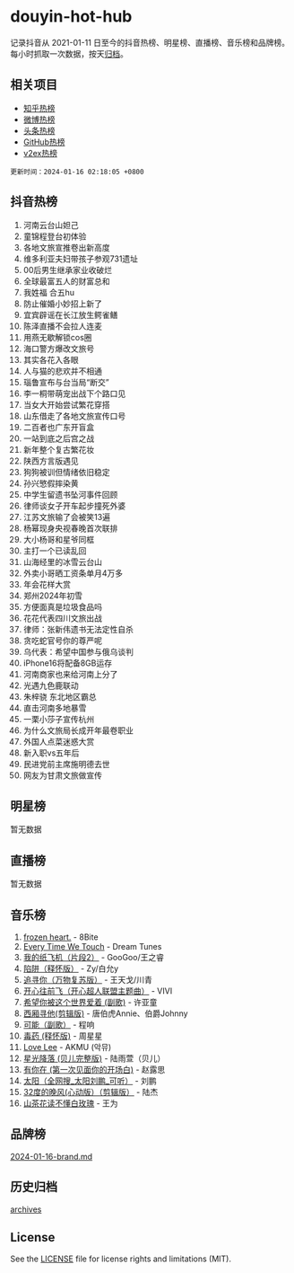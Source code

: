 # douyin-hot-hub

记录抖音从 2021-01-11 日至今的抖音热榜、明星榜、直播榜、音乐榜和品牌榜。每小时抓取一次数据，按天[归档](archives)。

## 相关项目

- [知乎热榜](https://github.com/lonnyzhang423/zhihu-hot-hub)
- [微博热榜](https://github.com/lonnyzhang423/weibo-hot-hub)
- [头条热榜](https://github.com/lonnyzhang423/toutiao-hot-hub)
- [GitHub热榜](https://github.com/lonnyzhang423/github-hot-hub)
- [v2ex热榜](https://github.com/lonnyzhang423/v2ex-hot-hub)


`更新时间：2024-01-16 02:18:05 +0800`

## 抖音热榜

1. 河南云台山妲己
1. 童锦程登台初体验
1. 各地文旅宣推卷出新高度
1. 维多利亚夫妇带孩子参观731遗址
1. 00后男生继承家业收破烂
1. 全球最富五人的财富总和
1. 我姓福 合五hu
1. 防止催婚小妙招上新了
1. 宜宾辟谣在长江放生鳄雀鳝
1. 陈泽直播不会拉人连麦
1. 用燕无歇解锁cos圈
1. 海口警方爆改文旅号
1. 其实各花入各眼
1. 人与猫的悲欢并不相通
1. 瑙鲁宣布与台当局“断交”
1. 李一桐带萌宠出战下个路口见
1. 当女大开始尝试繁花穿搭
1. 山东借走了各地文旅宣传口号
1. 二百者也广东开盲盒
1. 一站到底之后宫之战
1. 新年整个复古繁花妆
1. 陕西方言版遇见
1. 狗狗被训但情绪依旧稳定
1. 孙兴慜假摔染黄
1. 中学生留遗书坠河事件回顾
1. 律师谈女子开车起步撞死外婆
1. 江苏文旅输了会被笑13遍
1. 杨幂现身央视春晚首次联排
1. 大小杨哥和星爷同框
1. 主打一个已读乱回
1. 山海经里的冰雪云台山
1. 外卖小哥晒工资条单月4万多
1. 年会花样大赏
1. 郑州2024年初雪
1. 方便面真是垃圾食品吗
1. 花花代表四川文旅出战
1. 律师：张新伟遗书无法定性自杀
1. 贪吃蛇官号你的尊严呢
1. 乌代表：希望中国参与俄乌谈判
1. iPhone16将配备8GB运存
1. 河南商家也来给河南上分了
1. 光遇九色鹿联动
1. 朱梓骁 东北地区霸总
1. 直击河南多地暴雪
1. 一栗小莎子宣传杭州
1. 为什么文旅局长成开年最卷职业
1. 外国人点菜迷惑大赏
1. 新入职vs五年后
1. 民进党前主席施明德去世
1. 网友为甘肃文旅做宣传

## 明星榜

暂无数据

## 直播榜

暂无数据

## 音乐榜

1. [frozen heart.](https://sf6-cdn-tos.douyinstatic.com/obj/tos-cn-ve-2774/oIIWJfyjIACZA9zQMtnJ6hQQhFC4vhCupoRBsO) - 8Bite
1. [Every Time We Touch](https://sf86-cdn-tos.douyinstatic.com/obj/tos-cn-ve-2774/ogN6lUKQeBBfEVhIOMikG1CcJjugxk1tztZyhP) - Dream Tunes
1. [我的纸飞机（片段2）](https://sf86-cdn-tos.douyinstatic.com/obj/tos-cn-ve-2774/oM2ZrKcg2CD5AeRB2gkeXOFB1IxAGJdZPazYHf) - GooGoo/王之睿
1. [陷阱（释怀版）](https://sf86-cdn-tos.douyinstatic.com/obj/tos-cn-ve-2774/oE8C21LeZrzKLDFfQYgMzx4GAIHageG5IzayY7) - Zy/白允y
1. [追寻你（万物复苏版）](https://sf86-cdn-tos.douyinstatic.com/obj/tos-cn-ve-2774/oYeAZJsbjIDit9APmBg8u6uDUQnHmoCf3gbo74) - 王天戈/川青
1. [开心往前飞（开心超人联盟主题曲）](https://sf86-cdn-tos.douyinstatic.com/obj/tos-cn-ve-2774/9d8fb7c82cf1421fb93a9fe925275e0a) - VIVI
1. [希望你被这个世界爱着 (副歌)](https://sf86-cdn-tos.douyinstatic.com/obj/tos-cn-ve-2774/oUHCmWQfZlE3QQBKBeD8rCFLpJzPgCpImhsxMt) - 许亚童
1. [西厢寻他(剪辑版)](https://sf86-cdn-tos.douyinstatic.com/obj/tos-cn-ve-2774/oUsAVfAQKlRNxEv5qxvIB8o5qmIWUcXbzJKJhw) - 唐伯虎Annie、伯爵Johnny
1. [可能（副歌）](https://sf86-cdn-tos.douyinstatic.com/obj/tos-cn-ve-2774/cde1731888894259b333569393c2fb51) - 程响
1. [毒药 (释怀版)](https://sf86-cdn-tos.douyinstatic.com/obj/tos-cn-ve-2774/oYILMEAzspdZBIzy4frJNB8ZHPHWAhiwowd4Ad) - 周星星
1. [Love Lee](https://sf86-cdn-tos.douyinstatic.com/obj/tos-cn-ve-2774/o05GbkJGbCBTdDnMtB0fwOYgkeZp23vrWQDQBS) - AKMU (악뮤)
1. [星光降落 (贝儿完整版)](https://sf86-cdn-tos.douyinstatic.com/obj/tos-cn-ve-2774/okwB9hAwyAtsFFkFBzAX1hOOfQuIoMNs0W2Mwr) - 陆雨萱（贝儿）
1. [有你在 (第一次见面你的开场白)](https://sf3-cdn-tos.douyinstatic.com/obj/tos-cn-ve-2774/oAthrQ3ClJBfI57uBoFEgNDYtNCZ0TSYQQfxQ0) - 赵露思
1. [太阳（全网搜_太阳刘鹏_可听）](https://sf3-cdn-tos.douyinstatic.com/obj/tos-cn-ve-2774/ogWbyIQnlBFImVbeDocRdCIYtBHlbJXgfZMvgz) - 刘鹏
1. [32度的晚风(心动版）（剪辑版）](https://sf86-cdn-tos.douyinstatic.com/obj/tos-cn-ve-2774/owNyabsyWdzUulxhoJfK8IBXgp0UMQAHpvGh2B) - 陆杰
1. [山茶花读不懂白玫瑰](https://sf86-cdn-tos.douyinstatic.com/obj/tos-cn-ve-2774/osfn8B7DktrRHEPJgPCfDbw7QDQEkwC16BxZg9) - 王为

## 品牌榜

[2024-01-16-brand.md](archives/2024-01-16-brand.md)

## 历史归档

[archives](archives)

## License

See the [LICENSE](LICENSE) file for license rights and limitations (MIT).
